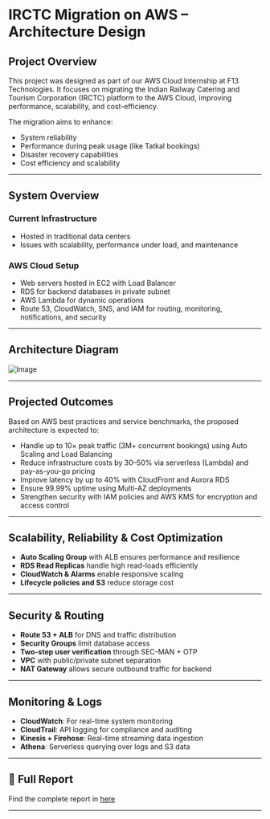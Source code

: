 # IRCTC Migration on AWS – Architecture Design

## Project Overview
This project was designed as part of our AWS Cloud Internship at F13 Technologies. It focuses on migrating the Indian Railway Catering and Tourism Corporation (IRCTC) platform to the AWS Cloud, improving performance, scalability, and cost-efficiency.

The migration aims to enhance:
- System reliability
- Performance during peak usage (like Tatkal bookings)
- Disaster recovery capabilities
- Cost efficiency and scalability

---

## System Overview

### Current Infrastructure
- Hosted in traditional data centers
- Issues with scalability, performance under load, and maintenance

### AWS Cloud Setup
- Web servers hosted in EC2 with Load Balancer
- RDS for backend databases in private subnet
- AWS Lambda for dynamic operations
- Route 53, CloudWatch, SNS, and IAM for routing, monitoring, notifications, and security

---

## Architecture Diagram
![Image](https://github.com/user-attachments/assets/0c3afcc5-fa50-4aab-8395-54754f9e6822)

---
## Projected Outcomes

Based on AWS best practices and service benchmarks, the proposed architecture is expected to:

- Handle up to 10× peak traffic (3M+ concurrent bookings) using Auto Scaling and Load Balancing
- Reduce infrastructure costs by 30–50% via serverless (Lambda) and pay-as-you-go pricing
- Improve latency by up to 40% with CloudFront and Aurora RDS
- Ensure 99.99% uptime using Multi-AZ deployments
- Strengthen security with IAM policies and AWS KMS for encryption and access control

---

## Scalability, Reliability & Cost Optimization

- **Auto Scaling Group** with ALB ensures performance and resilience
- **RDS Read Replicas** handle high read-loads efficiently
- **CloudWatch & Alarms** enable responsive scaling
- **Lifecycle policies and S3** reduce storage cost

---

## Security & Routing

- **Route 53 + ALB** for DNS and traffic distribution
- **Security Groups** limit database access
- **Two-step user verification** through SEC-MAN + OTP
- **VPC** with public/private subnet separation
- **NAT Gateway** allows secure outbound traffic for backend

---

## Monitoring & Logs

- **CloudWatch**: For real-time system monitoring
- **CloudTrail**: API logging for compliance and auditing
- **Kinesis + Firehose**: Real-time streaming data ingestion
- **Athena**: Serverless querying over logs and S3 data

---

## 📄 Full Report

Find the complete report in [here](https://drive.google.com/file/d/1zFZ2FignTbk3d-HapTOowsuLXsuAGW11/view?usp=sharing)

---


